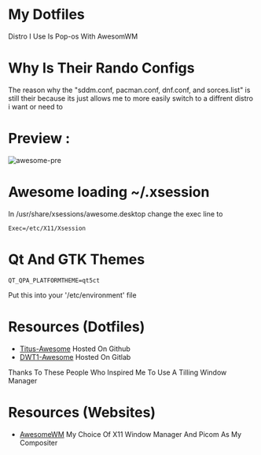 # My Dotfiles
Distro I Use Is Pop-os With AwesomWM

# Why Is Their Rando Configs
The reason why the "sddm.conf, pacman.conf, dnf.conf, and sorces.list" is still their because its just allows me to more easily switch to a diffrent distro i want or need to

# Preview : 
![awesome-pre](https://user-images.githubusercontent.com/100316787/231321088-8859b63a-339e-401e-a769-6a14dffa26ea.png)

# Awesome loading ~/.xsession
In /usr/share/xsessions/awesome.desktop change the exec line to
```
Exec=/etc/X11/Xsession
```

# Qt And GTK Themes
```
QT_QPA_PLATFORMTHEME=qt5ct 
```
Put this into your '/etc/environment' file

# Resources (Dotfiles)
- [Titus-Awesome](https://github.com/ChrisTitusTech/titus-awesome) Hosted On Github
- [DWT1-Awesome](https://gitlab.com/dwt1/dotfiles/-/tree/master/.config/awesome) Hosted On Gitlab

Thanks To These People Who Inspired Me To Use A Tilling Window Manager

# Resources (Websites)
- [AwesomeWM](https://awesomewm.org/) My Choice Of X11 Window Manager And Picom As My Compositer
